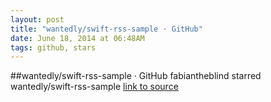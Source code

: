```yaml
---
layout: post
title: "wantedly/swift-rss-sample · GitHub"
date: June 18, 2014 at 06:48AM
tags: github, stars
---
```

##wantedly/swift-rss-sample · GitHub
fabiantheblind starred wantedly/swift-rss-sample
[link to source](http://ift.tt/1x1iaSm) 
